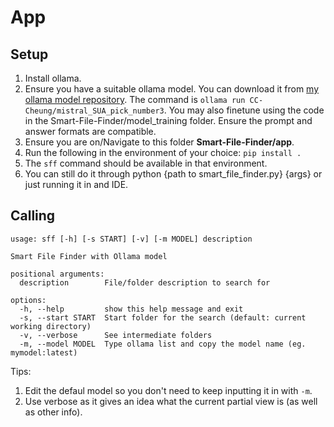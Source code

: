 # App
## Setup
1. Install ollama.
1. Ensure you have a suitable ollama model. You can download it from [my ollama model repository](https://ollama.com/CC-Cheung/mistral_SUA_pick_number3). The command is ```ollama run CC-Cheung/mistral_SUA_pick_number3```. You may also finetune using the code in the Smart-File-Finder/model_training folder. Ensure the prompt and answer formats are compatible.
2. Ensure you are on/Navigate to this folder **Smart-File-Finder/app**.
3. Run the following in the environment of your choice:
```pip install .```
4. The ```sff``` command should be available in that environment.
5. You can still do it through python {path to smart_file_finder.py} {args} or just running it in and IDE.


## Calling

```sff --help
usage: sff [-h] [-s START] [-v] [-m MODEL] description

Smart File Finder with Ollama model

positional arguments:
  description        File/folder description to search for

options:
  -h, --help         show this help message and exit
  -s, --start START  Start folder for the search (default: current working directory)
  -v, --verbose      See intermediate folders
  -m, --model MODEL  Type ollama list and copy the model name (eg. mymodel:latest)
```
Tips:
1. Edit the defaul model so you don't need to keep inputting it in with ```-m```.
2. Use verbose as it gives an idea what the current partial view is (as well as other info).
